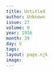 ```yaml
---
title: Untitled
author: Unknown
issue: 27
volume: 9
year: 1916
month: 39
day: V
tags:
layout: page.njk
image:
---
```


